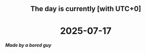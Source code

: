 <h2 align=center>The day is currently [with UTC+0]</h2>
<h1 align=center><!--TIME BEGIN-->2025-07-17<!--TIME END--></h1>
<h5>Made by a bored guy</h5>

